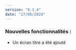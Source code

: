 ```yaml
---
version: "0.1.4"
date: "27/08/2024"
---
```


### Nouvelles fonctionnalités :

- Un écran titre a été ajouté
